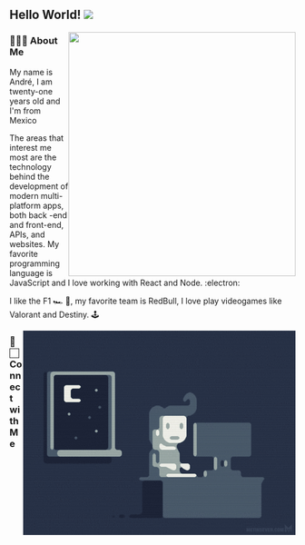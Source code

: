 <h2> Hello World!  <img src="https://github.com/TheDudeThatCode/TheDudeThatCode/blob/master/Assets/Earth.gif" width="24px"> </h2>
<img src="https://github.com/Pratham31/Pratham31/blob/master/final.gif" height="430" width="400" align="right"></img>

<h3> 👨🏻‍💻 About Me </h3>

<p>My name is André, I am twenty-one years old and I'm from Mexico</p>

<p>The areas that interest me most are the technology behind the development of modern
multi-platform apps, both back -end and front-end, APIs, and websites. My favorite programming
language is JavaScript and I love working with React and Node. :electron:</p>

<p>I like the F1 🏎 🏁, my favorite team is RedBull, I love play videogames like Valorant and Destiny. 🕹</p>

<img align="right" alt="GIF" src="https://github.com/LOG1CRS/LOG1CRS/blob/master/me.gif" />

<h3> 📱🏻 Connect with Me </h3>


